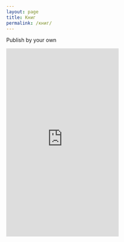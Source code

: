 ```yaml
---
layout: page
title: Книг
permalink: /книг/
---
```


Publish by your own 


<iframe width='300' height='500' src='https://share.clip-studio.com/es-es/contents/embed?code=1c6125dd-ef71-4374-90b1-85fb8d2604e7' frameborder='0' allowfullscreen></iframe>
